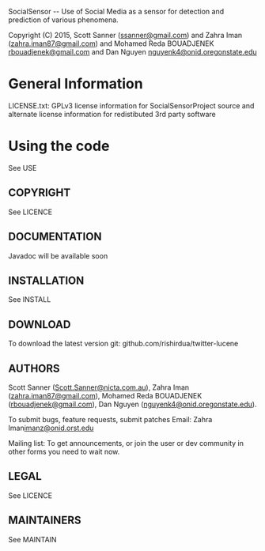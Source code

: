 SocialSensor -- Use of Social Media as a sensor for detection and prediction of various phenomena.

Copyright (C) 2015, Scott Sanner (ssanner@gmail.com) and
                    Zahra Iman (zahra.iman87@gmail.com) and Mohamed Reda BOUADJENEK <rbouadjenek@gmail.com> and Dan Nguyen <nguyenk4@onid.oregonstate.edu>


General Information
===================
LICENSE.txt:  GPLv3 license information for SocialSensorProject source and alternate
              license information for redistibuted 3rd party software

Using the code
===================
See USE


COPYRIGHT
---------
See LICENCE


DOCUMENTATION
-------------
Javadoc will be available soon


INSTALLATION
------------
See INSTALL


DOWNLOAD
--------
To download the latest version
git: github.com/rishirdua/twitter-lucene

AUTHORS
-------
Scott Sanner (Scott.Sanner@nicta.com.au), Zahra Iman (zahra.iman87@gmail.com), Mohamed Reda BOUADJENEK (rbouadjenek@gmail.com), Dan Nguyen (nguyenk4@onid.oregonstate.edu).

To submit bugs, feature requests, submit patches
Email: Zahra Iman<imanz@onid.orst.edu>

Mailing list:
To get announcements, or join the user or dev community in other forms you need to wait now.

LEGAL
-----
See LICENCE

MAINTAINERS
-----------
See MAINTAIN
